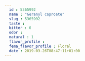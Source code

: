 ```yaml
---
  id : 5365992
  name : "Geranyl caproate"
  slug : 5365992
  taste : 
  bitter : 0
  odor : 
  natural : 1
  flavor_profile : 
  fema_flavor_profile : Floral
  date : 2019-03-26T08:47:11+01:00
---
```



